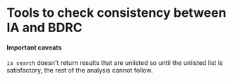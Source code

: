 # Tools to check consistency between IA and BDRC

#### Important caveats

`ia search` doesn't return results that are unlisted so until the unlisted list is satisfactory, the rest of the analysis cannot follow.